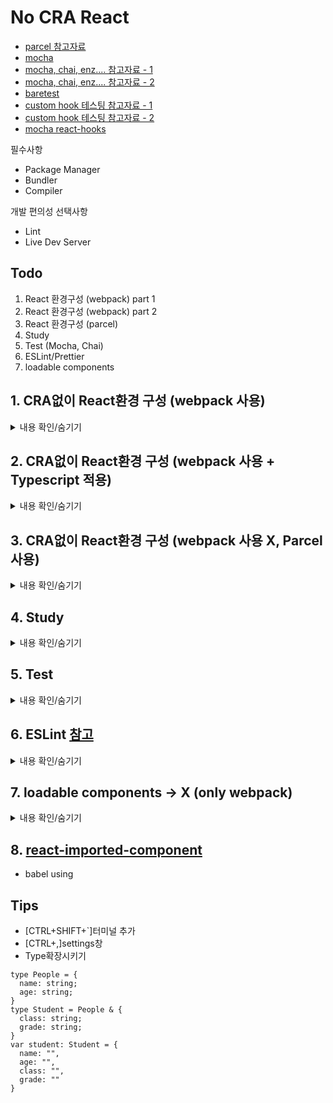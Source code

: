 # No CRA React
- [parcel 참고자료](https://velog.io/@yesdoing/%EB%82%B4%EB%A7%98%EB%8C%80%EB%A1%9C-%EB%A6%AC%EC%95%A1%ED%8A%B8-A-to-Z-1-9pjwz1o6ai#getting-started)
- [mocha](https://mochajs.org/)
- [mocha, chai, enz.... 참고자료 - 1](https://rinae.dev/posts/react-testing-tutorial-kr)
- [mocha, chai, enz.... 참고자료 - 2](https://www.robinwieruch.de/react-testing-tutorial/)
- [baretest](https://github.com/volument/baretest)
- [custom hook 테스팅 참고자료 - 1](https://github.com/flexdinesh/testing-hooks)
- [custom hook 테스팅 참고자료 - 2](https://dev.to/flexdinesh/react-hooks-test-custom-hooks-with-enzyme-40ib)
- [mocha react-hooks](https://rinae.dev/posts/react-testing-tutorial-kr)

필수사항
- Package Manager
- Bundler
- Compiler

개발 편의성 선택사항
- Lint
- Live Dev Server

## Todo
1. React 환경구성 (webpack) part 1
2. React 환경구성 (webpack) part 2
3. React 환경구성 (parcel)
4. Study 
5. Test (Mocha, Chai)
6. ESLint/Prettier
7. loadable components


## 1. CRA없이 React환경 구성 (webpack 사용)

<details>
<summary>내용 확인/숨기기</summary>
<div markdown="1">

### JOB
1. mkdir src public
2. yarn init
3. yarn add -D webpack webpack-cli
4. package.json에서 scripts작성
```
"scripts" : {
  "build" : "webpack --mode production"
}
```

5. Webpack구성 - webpack.config.js파일 생성 후 추가작업설정
[webpack.config.js]
```
const path = require('path');

module.exports = {
  mode: "development",
  entry: {
    main: "./src/index.js"
  },
  output: {
    filename: '[name].bundle.js',
    path: path.resolve(__dirname, "build")
  },
  resolve: {
    extensions: [ "*", ".js", ".jsx" ]
  }
}
```

- entry: 파일들을 묶기위해 Webpack이 바라보는 파일 시작점.
- output: bundle된 파일의 결과물을 위한 설정.
- mode: production or development.
- resolve: import될 수 있는 파일 확장자 명.

6 Webpack이 동작될때 HTML과 CSS파일들을 인식하기위해 추가적인 설정을 할 것.
- HTML설정: yarn add -D html-webpack-plugin clean-webpack-plugin
- CSS 설정: yarn add -D mini-css-extract-plugin css-loader sass-loader file-loader

7. webpack.config.js파일 설정을 추가하기.
[webpack.config.js]
```
const path = require('path');
const MiniCssExtractPlugin = require('mini-css-extract-plugin');
const HtmlWebpackPlugin = require('html-webpack-plugin');
const { CleanWebpackPlugin } = require('clean-webpack-plugin');
const webpack = require('webpack');

module.exports = {
  mode: "development",
  entry: {
    main: "./src/index.js"
  },
  output: {
    filename: '[name].bundle.js',
    path: path.resolve(__dirname, 'build')
  },
  module: {
    rules: [
      {
        test: /\.(sa|sc|c)ss$/,
        use: [
          {
            loader: MiniCssExtractPlugin.loader,
            options: {
              hmr: true,
              reloadAll: true
            }
          },
          'css-loader',
          'sass-loader'
        ]
      },
      {
        test: /\.(png|jpg|svg|gif)/,
        use: [
          'file-loader'
        ]
      }
    ]
  },
  resolve: {
    extensions: ['*', '.js', '.jsx']
  },
  plugins: [
    new CleanWebpackPlugin(),
    new HtmlWebpackPlugin({
      title: 'webpack-react-start-kit',
      template: './public/index.html'
    }),
    new MiniCssExtractPlugin({
      filename: "[name].css",
      chunkFilename: "[id].css"
    })
  ]
}
```

- HTML 작업내용
html-webpack-plugin: Webpack이 실행될 때, public파일에 설정한 html파일을 기준으로 결과물을 만들어 줌.
clean-webpack-plugin: Webpack이 실행될 때 이전에 나온 결과물을 제거함(최신 결과물 만을 유지하기 위해서)

- CSS
Sass-loader, css-loader: Webpack을 실행할 떄, CSS와 Sass파일을 적용해 주는 패키지.
mini-css-extract-plugin: css 결과물을 여러개의 chunk파일로 분리시켜주는 라이브러리.

8. ./public/index.html 생성

9. Compiler - Babel
React Component들은 Javascript ES6+ 문법과 JSX문법으로 작성됨.
이 코드를 그대로 쓰는 경우 지원하지 않는 브라우저에서는 코드가 동작하지 않으므로 Babel을 사용하여 Transpiling을 해주어야 함.

yarn -D @babel/core bable-loader @babel/preset-env @babel/preset-react

설치된 라이브러리들은 아래와 같음.
> @babel/core: babel을 사용하기 위한 코어 라이브러리
> babel-loader: Webpack을 사용할 때, babel을 적용하기 위한 라이브러리
> @babel/preset-env: Javscript ES6 코드를 ES5로 compiling해주는 라이브러리
> @babel/preset-react: JSX코드를 Javascript 코드로 변환시켜주는 라이브러리

10. Babel적용을 위한 설정파일 생성
[.babelrc 파일]
```
{
	"preset": [ "@babel/preset-env", "@babel/preset-react" ]
}
```

11. Babel과 Webpack연동
React 프로젝트를 위한 필수항목을 다 설치됨.
마지막으로 Babel과 Webpack을 연동해 보도록 하기.
우선 Webpack설정파일 webpack.config.js파일을 만들고 다음과 같이 설정파일을 입력하기.
[Webpack.config.js]
```
module.exports = {
  ...,
  module: {
    rules: [
      {
        test: /\.(js|jsx)$/,
        exclude: /node_modules,
        use: {
          loader: "babel-loader"
        }
      }
    ]
  }
};
```
이제 필요한 도구를 모두 설정함.

12. Creating React Components 
이제 React 라이브러리를 설치하고 컴포넌트를 만들어보기.
yarn add react react-dom
[src/index.js]
```
import React from 'react';
import ReactDOM from 'react-dom';

React.render(<>Hell world</>, document.getElementById('root'));
```
13. 선택사항 - live Dev Server
실시간 개발 서버를 적용해보도록 하기.
yarn add -D webpack-dev-server
[webpack.config.js]
```
module.exports = {
  ...,
  devtool: 'inline-source-map',
  devServer: {
    contentBase: './build',
    noInfo: true,
    open: true,
    port: 9000,
    after: function(app, server) {
      app.listen(3000, function() {
        console.log("Webpack dev server is listening on port 9000);
      })
    },
    plugins: [
      ...,
      new webpack.HotModuleReplacementPlugin()
    ]
  }
}
```
- webpack-dev-server 라이브러리는 express 기반의 개발 서버로 코딩의 변경사항을 실시간으로 적용해서 보여주는 역할을 함.
- package.json에 아래 명령어를 추가하여 바로 실행해보기.
[package.json]
```
"scripts" : {
  ...,
  "start": "webpack-dev-server"
}
```
14 결과
- npm run start 명령어를 통해 브라우저가 켜지면서 실행결과를 보기.
- index.js파일 변경해보기.

15. Bug
- yarn add -D node-sass를 설치해야 스타일 적용이 완료됨.

</div>
</details>

## 2. CRA없이 React환경 구성 (webpack 사용 + Typescript 적용)

<details>
<summary>내용 확인/숨기기</summary>
<div markdown="2">

### JOB
1. Typescript 설치
- 설치
> yarn add -D @types/react @types/react-dom typescript

2. babel 추가 설치 및 설정
- 설치
> yarn add -D @babel/preset-typescript

- .babelrc파일수정
[.babelrc]
```
{
    "presets": [ "@babel/preset-env", "@babel/preset-react", "@babel/preset-typescript" ]
}
```
3. webpack.config.js설정 변경
[webpack.config.js]
```
...
{
  module: {
    rules: [
      {
        test: /\.(js|jsx|ts|tsx)$/,
        exclude: /node_modules/,
        use: ['babel-loader']
      }
    ]
  },
  relsolve: {
    extensions: ['*', '.js', '.jsx', '.ts', '.tsx'] 
  }
}
```
</div>
</details>

## 3. CRA없이 React환경 구성 (webpack 사용 X, Parcel 사용)

<details>
<summary>내용 확인/숨기기</summary>
<div markdown="1">

### Install + Settings
> yarn add parcel-bundler 설치
[package.json]
```
{
  "scripts": {
    "dev": "parcel ./public/index.html",
    "build": "parcel build ./public/index.html"
  }
}
```

### JOB
1. 에셋 트리 구성
> Parcel은 하나의 진입 애셋을 입력으로 받음.
> 진입 애셋은 어느유형이라도 가능(JS, HTML, CSS, 이미지 등)
> 다양한 유형이 Parcel에 정의되어있으며, 각 유형이 어떻게 다루어 주어야 하는지 알 수 있음.
> 애셋이 분석(parse)되면, 애셋의 의존요소가 추출되고, 최종적인 컴파일 형태로 변환됨(이것이 애셋 트리를 만듬)

2. 번들 트리 구성
> 일단 애셋트리가 만들어지면, 애셋은 번들 트리 안에 놓이게 됨.
> 진입 애셋을 위한 번들이 만들어지고, 코드분할을 발생시키는 다이나믹 import()를 위한 하위 번들이 만들어 짐.
> 형제 번들은 다른 유형의 애셋이 임포트 될 때 만들어 짐(예를들어, CSS파일을 Javascript에서 임포트 하는경우, 대응하는 Javascript에 대한 형제번들 안에 위치함) -> css파일을 js파일에서 불러오면, Js파일의 형제 번들안에 CSS가 위치함.
> 만약 하나 이상의 번들에서 애셋이 필요하게 되면, 번들 트리내의 가장 가까운 공통조상 번들로 끌어 올려짐(이로써 중복 포함되는일을 해결함.) -> 예를들어, components/test1.js와 components/test2.js에서 공통적으로 test.css가 필요하다면, test1과 test2의 공통적인 부모 요소에서 어셋파일 test.css을 끌어와서 되는일이 없다.

3. 패키징
> 번들 트리가 만들어지고 나면, 각 번들은 패키저(packager)에 의해 특정 유형의 파일로 작성.
> 브라우저로 로드되는 최종파일 안에서 각 애셋이 어떻게 합쳐져야 하는지 패키저는 알고 있음.

- 정리
> Webpack이나 Gulp와 다르게 별도 설정없어도 빠르게 빌드가 가능함.
> 빌드를 위해 번들러를 학습하는 시간을 줄임.
> 애셋트리 구성(js,html,css파일을 각 유형으로 분리하고 의존요소를 추출) -> 번들 트리 구성(불러오는 asset파일들의 중복을 피하도록 함) ->  패키징(브라우저로 로드되는 최종파일안에서 각 애셋이 합쳐짐)
> 별도의 설정없이 진입파일(Entry File)만 지정하면 바로 빌드
```
parcel index.html
```
> 빠른 번들속도: 멀티코어 컴파일이 가능하며, 재시작을 하더라도 캐시를 이용하여 빠르게 리빌드(Rebuild)를 할 수 있음.
```
첫번째 빌드속도: 4.21초 -> 재시작 후 빌드속도: 0.769초   // 캐시를 이용하여 처음실행보다 훨씬 빠름
```
> Asset(애셋) 기반 번들링
```
1. HTML, CSS, Javscript같은 특정 유형의 애셋을 지원함.
2. 비슷한 유형의 애셋은 같은 번들로 출력하고 다른 유형의 애셋은 자식 번들로 만들어 부모 번들에 참조함.
3. 예를들어서 'main.js'파일에서 Scss파일을 가져오기( import './scss/main.scss' )했다면 다른 번들(.js파일과 .css 파일)로 만들어지고 참조를 남김.
```
> 자동 변환
```
가장 많이 사용하는 Babel, PostCSS(특히 Autoprefixer)같은 트랜스파일러들을 내장하여 지원함.
모듈안에 .babelrc, .postcssrc 같은 설정 파일들을 발견하면, 자동으로 변환함.
```
> HTML(Hot Module Replacement): 런타임 중 페이지를 새로고침 하지않고도 모듈을 자동 업데이트하는 HMR(Hot Module Replacement)이 내장되어 있으며, 자동업데이트가 실패하면, 새로고침함.
> 설정없이 코드 분할(Spliting)
```
// Dynamic import -> 함수 import()를 사용하면 코드를 분할(Spliting)하여 빌드함.
// 이는 require(), import와 비슷하게 사용하며, Promise를 반환함.
// 즉, 모듈을 비동기로 로드할 수 있음.

// msg.js
export const msg = {
  hello: 'Hello Parcel Dynamic import!!!'
};

// main.js
import ('./msg')
  .then(function (module) {
    console.log(module.msg.hello);
  }); // 'Hello Parcel Dynamic import!!'

// 위와같이 함수를 사용하면 파일이 분할됨.
// main.js의 번들과 msg.js의 번들
```
</div>
</details>

## 4. Study

<details>
<summary>내용 확인/숨기기</summary>
<div markdown="1">

### parcel CMD [참고](https://trustyoo86.github.io/parcel/2018/02/19/parcel-command.html)
````
## 3000번 포트로 시작(default: 1234)
parcel -p 3000 ./index.html // parcel --port 3000 ./index.html   

## watch server에서 HotMoudleReplacement를 지원하며 socket의 포트번호 설정(default: random)
parcel --hmr-port 3000 ./index.html

## https 지원
parcel --https ./index.html

## Asset들의 번들링이 끝나고 난 뒤, 자동으로 OS에 설정된 default browser를 연다(open)
parcel ./index.html --open

## no-cache(default는 활성화 상태로 해당옵션을 사용하면, .cache폴더에P 캐싱하지 않도록 설정가능)
parcel ./index.html --no-cache
````
### 내용
- 여러 컴포넌트의 css를 불러온 경우
> 전체 컴포넌트가 적용이 되어 해당 컴포넌트만 부모에 포함시키는 방법을 찾아봐야 함.
> 즉, 불러온 css파일들을 하나의 css로 묶어서 호출됨.
> 우선순위는 마지막에 호출된 스타일이 1순위임(막내 컴포넌트)

- public 이미지 적용
> 이전과 같이 public image는 /로 호출하는게 아니라, 해당 컴포넌트의 상대 Path로 불러와서 import 하도록 하면 됨.

</div>
</details>

## 5. Test

<details>
<summary>내용 확인/숨기기</summary>
<div markdown="1">

- [참고](https://rinae.dev/posts/react-testing-tutorial-kr)

### Install
- mocha: 앱에서 모든 테스트를 실행시키는 역할을 맡는 실행기.
- chai: 단언을 작성하기 위해 사용되는 요소("X는 Y와 같아야한다"라고 알려주는 요소가 필요)
> yarn add -D mocha
> yarn add -D chai
> yarn add @babel/register

- jsdom: DOM을 테스트하기 위한 가상의 브라우저 환경을 만들어 주기 위함.
- React컴포넌트를 테스트 할 때, 가상의 브라우저 환경을 만들어주어야 할 필요가있음(컴포넌트들은 실제로 HTML로 그려지면서 브라우저의 DOM이 되니깐.)
- 하지만, 테스트코드는 실제 브라우저에서 실행되지 않기 때문에 컴포넌트를 직접 테스트하기 위한 최소한의 환경을 갖추어야 함.
> yarn add -D jsdom

### Mocha와 Chai테스트 설정 및 리액트 State변경을 단위 테스팅.
1. src폴더와 같은 레벨에 test폴더와 그안에 설정파일을 생성함.
- 커맨드 라인에서 테스트 스크립트를 실행할 때 환경설정하는데 사용되는 것들.
[/]
```
mkdir test 
cd test
touch helper.js dom.js
```
2. test/helper.js파일
[/test/helper.js]
```
import { expect } from 'chai';

global.expect = expect;
```
- 기껏한 것은 expect함수를 Chai에서 가져와서 할당해둔 것.
- 이 함수는 나중에 테스트할 때, "X는 Y와 같아야한다"는 단언을 작성할 때, 사용함.
- 더 나아가 expect함수는 이 파일을 사용하는 모든 테스트 파일의 전역함수로 할당됨.
- 그러면 매번 expect함수를 직접 가져오지 않아도 바로 사용할 수 있게 됨.
- 이외에도 더많은 함수를 테스트용 전역함수로 추가할 것이다.

3. test/dom.js파일
- 가짜 브라우저를 설정해서 리액트 컴포넌트가 HTML로 그려지도록 설정하기.
[/test/dom.js]
```
import { JSDOM } from 'jsdom';

const { window } = new JSDOM(`<!doctype html><html><body></body></html>`);

function copyProps(src, target) {
  const props = Object.getOwnPropertyNames(src)
    .filter(prop => typeof target[prop] === "undefined")
    .reduce((result, prop) => ({
      ...result,
      [prop]: Object.getOwnPropertyDescriptor(src, prop)
    }), {});
  Object.defineProperties(target, props);
};

global.window = window;
global.document = window.document;
global.navigator = {
  userAgent: 'node.js'
};

copyProps(window, global);
```
- jsdom 라이브러리가 브라우저에 사용되는 window객체를 만듬
- 또한 document객체도 추가함.
- 이제 헬퍼 파일이 모두 준비되었음.
- 하나는 테스트 파일 전체에서 사용되는 함수를 전역함수로 만드는 파일(helper.js)
- 나머지 하나는 리액트 컴포넌트를 테스트할때 DOM을 흉내내는 설정파일(dom.js)

4. 테스트를 위한 스크립트를 package.json에 작성
[package.json]
```
// 테스트 설정파일을 require문으로 가져오고 *.spec.js라는 형태로 되어있는 파일을 모두 실행.
"script": {
  "test:unit": "mocha --require @babel/register --require ./test/helper.js --require ./test/dom.js 'src/**/*.spec.js'"
}
```
- 기본적으로 테스트 파일이름은 App.spec.js처럼 되어있고 src폴더 아래라면, 어디든지 상관없음.
- 물론 파일이름이나 폴더위치 등의 규칙은 정하기 나름임.
- 테스트 스크립트는 npm run test:unit으로 실행할 수 있지만, 지금은 아무런 파일이 없기때문에 테스트 파일을 찾을 수 없다고 뜸.
[package.json 관찰 모드]
```
"script": {
  "test:unit": "mocha --require @babel/register --require ./test/helper.js --require ./test/dom.js 'src/**/*.spec.js'"
  "test:unit:watch": "npm run test:unit -- --watch"
}
```
- 관찰 모드에서는 테스트가 한 번 실행되고 난 뒤 유지되다가 소스코드나 테스트에 변경이 일어나면 바로 다시 실행됨.
- npm run test:unit:watch로 관찰모드를 실행하면서 개발서버를 작동하려면 터미널 탭을 양쪽에서 두개 띄우도록 함.
5. Mocha와 Chai로 테스트하기 전 ignore-styles 설치
- install
> yarn add -D ignore-styles
- 나중에 개발하면서 React컴포넌트에 CSS스타일을 적용하게 되지만, 테스트에서는 스타일이 필요없으므로 무시하고 싶을때 사용됨.
[package.json]
```
"scripts": {
  ...,
  "test:unit": "mocha --require bable-core/register --require ./test/helper.js --require ./test/dom.js --require ignore-styles 'src/**/*.spec.js'",
  "test:unit:watch": "npm run test:unit -- --watch"
}
```
6. 리액트 State변경을 위한 단위 테스트 진행
- 테스팅 피라미드의 벽돌 하나하나에 해당하는 '단위 테스트'를 만들어 보도록 하자.
- 단위 테스트는 앱의 작은 부분을 독립적으로 테스트 함.
- 보통 입력값을 받아 출력값으로 돌려주는 함수들이 테스트 대상이 됨.
- 이때 순수 함수가 빛을 발함.
- 함수를 실행하면서 생기는 부수효과를 걱정할 필요가 전혀 없으므로 순수 함수를 실행할 때, 입력값이 같다면 출력값은 언제나 동일함.
- 따라서 단위 테스트로 앱의 특정 동작을 확인할 수 있음.
- 이미 Add 컴포넌트의 state안에 동작하는 상태변경 함수들을 작은 함수로 나누어 뺴두었음.
- 그리고 파일에서 내보내두었으니(export), 테스트 파일에서 불러와서 (import) 실행하면 됨.
- Add 컴포넌트 테스트를 위한 Add.spec.js를 만들자. (적절한 접미사로 .sepc .test로 붙임)

7. Add.spect.js작성
8. npm run test:unit 입력
9. 확인하기.
```
// 옵션 -r == --require
yarn mocha -r @babel/register -r ts-node/register -r ./test/helpers.js -r ./test/dom.js ./src/Components/Add/Add.spec.js

// 같은표현
yarn mocha -r @babel/register -r ts-node/register -r ./test/*.js ./src/**/*.spec.*

```
10. 주의점
- babel파일 추가: -r @babel/register
- typescript 컴파일: -r ts-node/register
[package.json]
```
{
  "scripts: " {
    ...,
    "test:unit": "mocha -r @babel/register -r ts-node/register -r ./test/helpers.js -r ./test/dom.js ./src/**/*.spec.*",
    "test:unit:watch": "npm run test:unit -- --watch"
  }
}
```
- yarn test:unit:watch를 통해서, (it)테스트 케이스가 변경될 때마다 확인이 가능.

### 리액트에 Enzyme 테스트 설정
- Enzyme는 손쉽게 리액트 컴포넌트 단위 테스트와 통합테스트를 하기 위한 설정을 해보자.
1. 개발 의존성 Enzyme 설치, Enzyme에 리액트 버전을 맞춘 어댑터 설치
- yarn add -D enzyme
- yarn add enzyme-adapter-react-16

2. test/handler.js파일에 Enzyme설정
```
import { expect } from 'chai';
import { mount, render, shallow, configure } from "enzyme";
import Adapter from "enzyme-adapter-react-16";

configure({ adapter: new Adapter() });

global.expect = expect;

global.mount = mount;
global.render = render;
global.shallow = shallow;
```
- global.expect나 global.mount로 작성하는 이유? 
> 함수를 전역으로 만들어서 테스트파일에서 일일이 이 함수들을 불러올 필요가 없어지게 됨. 
> 앞으로 리낵트 컴포넌트 단위 테스트나 통합 테스트할 때, 이 함수들을 사용하게 됨.

### Enzyme으로 리액트 테스트하기 - 리액트 컴포넌트를 단위, 통합 테스트하는 방법
- Enzyme 설정완료 후, 컴포넌트 테스트를 할 수 있는 몇가지 기본 패턴을 살펴보자.

1. Add컴포넌트가 랜더링할때, Add컴포넌트에서 호출한 Counter컴포넌트도 함께 랜더링이 되는지 확인해보자.
[Add.spec.js]
```
import { Add, Counter } from "./Add";
describe("컴포넌트 렌더링 확인", () => {  // 테스트 묶음
  it("Add컴포넌트 안에서 Counter 컴포넌트가 렌더링 됨.", () => {  // 테스트 케이스를 정의
    const wrapper = shallow(<Add />); 
    wrapper.find(<Counter/>).to.have.length(1); // Add컴포넌트 자손으로 Counter 컴포넌트를 갖는지?
  });
});
```
- const wrapper = shallow(<Add/>)는 Add컴포넌트가 가진 컴포넌트들의 숫자임.(최상위 컴포넌트가 <></> 인경우 +1을 해야함)
1-2) 컴포넌트의 갯수확인.
[Test.tsx]
```
<>
  <h1></h1>
  <p></p>
  <div>
    <span></span>
    <span></span>
  </div>
<>
```
[Test.spec.js]
```
import React from "react";
import Test from "./Test";

describe("Test Component", () => {
  it("Test Component에 선언된 컴포넌트의 수", () => {
    const wrapper = shallow(<Test/>);
    expect(wrapper.find("*")).to.have.length(6)
  });
});
```
- 테스트결과: <></>까지 포함하여 총 6개가 맞음.


2. List 컴포넌트 안에 li태그와 list클래스를 갖는지 확인.
```
import { List } from "./List";

describe("List Component" => {  // 테스트 묶음
  it("List Wrapper가 li엘리먼트를 갖는다", () => {  // 테스트 케이스
    const wrapper = shallow(<List />);
    expect(wrapper.find('li')).to.have.length(2); // List가 자손인 li엘리먼트 2개를 갖는지?
    expect(wrapper.find('.li)).to.have.length(1); // List가 자손인 클래스명이 .li인 엘리먼트를 갖는지?
  });
});

```

3. (함수형)컴포넌트의 Props를 확인
[About.spec.js]
```
import React
// (HookWrapper)임의의 함수형 컴포넌트를 만들어 생성. 
const HookWrapper = (props) => {
  const hook = props.hook ? props.hook() : undefined;
  return <div hook={hook}/>
}

// 테스팅 블록생성
describe("Add Component", () => {
  // 테스팅 케이스 1: Add컴포넌트 존재여부 확인.
  it("exist", () => {
    const wrapper = shallow(<HookWrapper hook={() => <Add />}/>);
    expect(wrapper).to.exist;
  });

  it("입력 1.", () => {
    const wrapper = shallow(<HookWrapper hook={() => <Add name="" title="" />}/>);
    const { hook } = wrapper.find('div').props();
    const { name, title } = hook;
    expect(name).to.equal("");  // "" 입력 확인
    expect(title).to.equal(""); // "" 입력 확인
  });

  it("입력 2.", () => {
    const wrapper = shallow(<HookWrapper hook={() => <Add name="kkh" title="project"/>}/>);
    const { hook } = wrapper.find('div').props():
    const { name, title } = hook;
    expect(name).to.equal("kkh");
    expect(title).to.eqaul("project");
  });

});
```

4. Custom Hook 테스팅
[About.spec.js]
```
// custom hook
const useInput = (initValue: string) => {
  const [value, setValue] = useInput<string>(initValue);
  const onChange: React.ChangeEventHandler<HTMLInputElement> = (event) => {
    const { target: { value }} = event;
    setValue(value);
  };
  return {
    value,
    onChange
  };
};

// HookWrapper
const HookWrapper(props){
  const hook = props.hook ? props.hook() | undefined;
  return <div hook={hook}/> 
};

// Testing
describe("Hook state useInput", () => {
  it("useInput - 1", () => {  // 입력값이 '' 인지?
    const wrapper = shallow(<HookWrapper hook={() => useInput("")}/>);
    const { hook } = wrapper.find('div').props();
    const { name } = hook;
    expect(name).to.equal("");
  });
  it("useInput - 2", () => {  // 입력값이 'kkh' 인지?
    const wrapper = shallow(<HookWrapper hook={() => useInput("kkh")}/>)  
    const { hook } = wrapper.find('div').props();
    const { name } = hook;
    expect(name).to.equal("kkh");
  });
});

```

5. 렌더링 시점 컴포넌트의 값 확인하기 (before, after)
```
describe("Testing ...", () => {
	context("Testing Case Group", () => {
		after("", () => {
			console.log("[5] after")
		});
		afterEach("", () => {
			console.log("[4] afterEach")
		});
		beforeEach("", () => {
			console.log("[2] beforeEach");
		});
		it("Testing1", () => {
			console.log("[3] Job");
		});
		it("Testing2", () => {
			console.log("[3-2] Job");
		});
		before("", () => {
			console.log("[1] Before");
		});
	});
});
```
> - 순서: before, beforeEach, it("Testing1"), afterEach, beforeEach, it("Testing2"), afterEach, after
> - before, after: describe에서 맨 시작과 끝에서 동작함. 
> - beforeEach, afterEach: context에서 여러 it가 존재한다면, it가 실행되기 전과 실행된 후에 실행.
> - it: 테스팅의 케이스 유형 작성하는 곳

6. 작업순서
- describe블록: suit단위.
- 1. before:  suite 단위로 초기에 실행됨.
- 2. beforeEach:  it 실행 전(여러개의 it가 존재하는경우, 매번 it실행전에 실행됨)
- 3. it:  테스팅 진행.
- 4. afterEach: it실행 후(여러개의 it가 존재하는경우, 매번 it실행후에 실행됨)
- 5. after: suit단위 마지막에 실행 됨.

7. 정리
- shallow
> - shallow는 컴포넌트를 얕은 wrapper로써, 해당 컴포넌트의 children에 해당하는 즉, 렌더링 되는 컴포넌트들만 접근이 가능하여서 해당 컴포넌트의 props값을 알고싶다면? 임의의 상위 컴포넌트(HookWrapper)의 props값에 해당 컴포넌트를 렌더링 시키면 됨.
- mount vs shallow
> - mount()는 참조하는 컴포넌트의 하위 컴포넌트들까지 전부 포함.
> - shallow()는 참조하는 컴포넌트만 참조하며 하위 컴포넌트는 제외 됨.
```
const MyApp = () => {
	return (
		<div>
			<MyTitle />
			<div className="group hello">
				hello
			</div>
			<div className="group bye">
				bye
			</div>
		</div>
	)
};

const MyTitle = () => <h1 className="group">Testing</h1>

describe("mount(), shallow()", () => {
	it("shallow App", () => {
		const wrapper = shallow(<MyApp />);
    expect(wrapper.find('.group')).to.have.length(2); // success
		expect(wrapper.find('h1')).to.have.length(1); // Failed -> 0
	});
	it("mount App", () => {
		const wrapper = mount(<MyApp />); 
    expect(wrapper.find('.group')).to.have.length(2); // Failed -> 3
		expect(wrapper.find('h1')).to.have.length(1); // success
	});
});
```
> - shallow: App에서 렌더링하는 엘리먼트들 이외에, 다른 컴포넌트를 함께 렌더링한다면, 그 컴포넌트안의 내용은 확인할 수 없음(즉, 순수 App안에서 있는것만 접근 가능)
> - mount: App에서 렌더링하는 엘리먼트들과 다른 컴포넌트들 전부를 확인할 수 있음(즉, App이 포함하는 하위 컴포넌트까지 항목에도 접근 가능)

- 이벤트 테스팅
[Add 컴포넌트의 버튼으로 값이 변경여부 파악]
```
describe("Add Component", () => {
	context("이벤트 - Button Click", () => {

		let addWrapper;
		let header;
		let btns, btnIncrement, btnDecrement;
		before("exist", () => {
			addWrapper = mount(<Add />);
			header = addWrapper.find('h5');
			btns = addWrapper.find('button');
			btnIncrement = btns.first();   // .at(0)
			btnDecrement = btns.last();    // /at(1) 과 같다.
		});

		it("Exist", () => {
			expect(addWrapper).to.exist;
			expect(header).to.exist;
			expect(btns).to.have.length(2);
			expect(btnIncrement).to.exist;
			expect(btnDecrement).to.exist;
		});

		it("Increament", () => {
			expect(header.text()).to.equal("현재 값: 0");  
			// 3증가, result => 3
			btnIncrement.simulate('click');
			btnIncrement.simulate('click');
			btnIncrement.simulate('click');
			expect(header.text()).to.equal("현재 값: 3");

			// 6증가, result => 9
			btnIncrement.simulate('click');
			btnIncrement.simulate('click');
			btnIncrement.simulate('click');
			btnIncrement.simulate('click');
			btnIncrement.simulate('click');
			btnIncrement.simulate('click');
			expect(header.text()).to.equal("현재 값: 9");
		});

		it("Decrement", () => {
			// 2 감소, result => 7
			btnDecrement.simulate('click');
			btnDecrement.simulate('click');
			expect(header.text()).to.equal("현재 값: 7");

			// 4 감소, result => 3
			btnDecrement.simulate('click');
			btnDecrement.simulate('click');
			btnDecrement.simulate('click');
			btnDecrement.simulate('click');
			expect(header.text()).to.equal("현재 값: 3");
		});
	});
});
```

8. Test Coverage
- 내 테스트 코드로 내가만든 소스들을 얼마나 커버하고있는지를 확인하는 지표.
- nyc(new york city)사용
- yarn add -D nyc
- touch .nycrc
[.nycrc]
```
{
  "require": [
    "ts-node/register"
  ],
  "include": [
    "src/**/*.spec.js"
  ],
  "extension": [
    ".js",
    ".tsx"
  ],
  "exclude": [
    "**/*.d.ts"
  ],
  "reporter": [
    "text-summary",
    "html"
  ],
  "all": true
}
```
- 명령작성
> - yarn nyc mocha -r @babel/register -r ts-node/register -r 
> - yarn nyc --reporter html mocha -r @babel/register -r ts-node/register -r ./test/*.js ./src/**/*.spec.* -w

9. 비동기 처리 테스팅
[단순한 fetch요청 response데이터 확인]
```
const url = "https://jsonplaceholder.typicode.com/todos/1";

const valid = {
  "userId": 1,
  "id": 1,
  "title": "delectus aut autem",
  "completed": false
};

describe("asynchronized", () => {
	
	it("async test case 1", () => {
		Axios.get(url).then(response => {
			const { data } = response;
			expect(data).to.eql(valid);
			// console.log("DATA: ", data);
		});
	});
});
```
> - 이 방식 외에 sinon 라이브러리를 사용해서 비동기 테스팅하는 방법도 있음.

10. 컴포넌트 스냅샷 테스트
```

```

N. expect() 옵션들
> - .to.exist // 존재하는지
> - .first()  // 첫 번째 자식
> - .last() // 마지막 자식
> - .at(N) // N번쨰 자식(0부터 시작함)
> - .to.have.length(N)  // 갯수가 N개 인경우
> - .simulate('click')  // 이벤트 '클릭' 실행
> - .to.eql(OBJECT) // 해당 object와 일치하는지(객체의 equal 조건)

M. Details
- shallow() vs render() vs mount()
> - shallow는 특정 컴포넌트만 렌더링하며 자손 컴포넌트는 제외.
> - mount함수는 모든 자손 컴포넌트까지 렌더링.
> - 이 두 가지는 비용의 차이가 중점이 될 수 있다.
> - shallow는 단위 테스트나 얕은 수준의 통합 테스트에 적합하며,
> - mount는 진정한 통합 테스트에 적합(통합 테스트는 특정 컴포넌트 계층에 속한 모든 자손과 로직을 가져오기 때문에 꺠지기가 더 쉽다)
> - `따라서 통합 테스트의 유지비용은 단위 테스트보다 높음.`
> - 그렇다면 render와 mount의 차이는?
> - render와 mount는 트정 객체의 하위 컴포넌트까지 전부 그려낸다는 공통점이 있지만, render()는 리액트의 `라이프 사이클` 메서드를 적용하지 않고 컴포넌트를 그려내므로, 자손 컴포넌트에 접근하려면 mount()대신 render()가 더 퍼포먼스측면으로 낫다.
> - 하지만 특정 컴포넌트의 이벤트로 인해 하위 컴포넌트가 변경되거나 혹은 하위 컴포넌트의 특정 이벤트(함수)로 상위 컴포넌트의 변화되는 결과를 확인해보기 위해서 mount()를 사용(.render로는 이벤트 동작 사용 X)

- 얼마나 많은 단위테스트 vs 통합테스트 작성할지 결정할 때에는 두가지 원칙이 존재함
> - 일반적인 테스팅 피라미드 원리에 따라서 1. 가능한 많은 단위테스트를 작성하고, 2. 어느정도의 통합 테스트를(그리고 아주 적은 수의 전체 테스트) 작성하는 것.
> - 즉, `많은 단위 테스트를 작성하고, 중요한 부분에 통합테스트를 적용하라.`는 일반적인 테스팅 생각이다.
> - 하지만, 리액트(혹은 비슷한 라이브러리나 프레임워크에서)의 컴포넌트를 테스트 할 때는 다른원칙이 존재함.
> - `통합 테스트`를 많이하고 `단위 테스트`를 적게 작성하라.
> - 컴포넌트 단위 테스트는 전체 애플리케이션과 비교하면 너무 고립되어있으며, 잘 깨질일도 거의 없음.
> - 그래서 보통 특정부분의 맥락(context)를 완벽히 분리해서 본떠놓고(mock)단위 테스트를 수행함.
> - 많은 사람들이 이 부분에 주제를 놓고 갑론을박함.
> - `컴포넌트가 너무 분리되어있으니깐 테스트의 실효성이 있느냐?`
> - 결과적으로 통합 테스트를 하면서 서로 다른 컴포넌트의 맥락이 잘 맞아 떨어지는지, 견고하게 구성되어 있는지 확인하는 테스트를 많이하게 될 것이다.
> - 전달한 속성이 맞는지, 엘리먼트가 제대로 그려졌는지, 클릭 이벤트를 일으켜 보기도하고 지역상태가 제대로 변화되었는지 확인하게 될 것.

- TDD(Test Driven Development)
> - 테스트 주도개발
> - 정확한 프로그래밍 목적을 디자인 단계에서 반드시 미리 정의해야만 하고 또 무엇을 미리 정의해야만 함.

</div>
</details>

 ## 6. ESLint [참고](https://flamingotiger.github.io/javascript/eslint-setup/#2-1-eslint-config-airbnb-%EB%A1%9C-%EC%84%A4%EC%B9%98%ED%95%98%EA%B8%B0)

<details>
<summary>내용 확인/숨기기</summary>
<div markdown="1">

1. Install
> - yarn add -D eslint @typescript-eslint/eslint-plugin @typescript-eslint/parser

- Setting
[.eslintrc]
```
{
  "parser": "@typescript-eslint/parser",
  "plugins": ["@typescript-eslint"],
  "extends": [
    "plugin:@typescript-eslint/recommended"
  ]
}
```
> - parse에 @typescript-eslint/parser추가.
> - plugins에 @typescript-eslint를 추가.
> - 이후 규칙을 설정 "extends"(권장규칙 recommended 추가)
[package.json]
```
{
  // ...
  "scripts": {
    "lint": "eslint './src/**/*.{js,jsx,ts,tsx}'",
    "lint:fix": "eslint --fix './src/**/*.{js,jsx,ts,tsx}'"
  }
}
```
> - 페키지 안에 스크립트 추가.
> - src파일 내부의 js,jsx,ts,tsx파일을 listening하기.
> - eslint --fix는 자동으로 lint에 맞게 수정됨.
- typescript eslint사용 할 수 있는 최소 구성을 완료함.

2. React eslint 및 Airbnb규칙 설정

- airbnb설정 2가지 방법이 있음(리액트 규칙이 있는지 없는지 차이임)
> - eslint-config-airbnb: React 관련 규칙이 들어있음
> - eslint-config-airbnb-base: React를 제외한 규칙이 들어있음.
- 서버와 같이 React를 사용하지 않는곳에서는 eslint-config-airbnb-base를 설치하는편이 좀더 가볍다고 함.

- React관련 규칙
> - eslint-plugin-import
> - eslint-plugin-react
> - eslint-plugin-react-hooks
> - eslint-plugin-jsx-ally

- eslint-config-airbnb로 설치
> - npm info "eslint-config-airbnb@latest" peerDependencies 입력하면 설치해야 될 시트들이 나옴(각각 설치해주도록 하기)
[npm info "eslint-config-airbnb@latest" peerDependencies]
```
{ eslint: '^5.16.0 || ^6.8.0',
  'eslint-plugin-import': '^2.20.1',
  'eslint-plugin-jsx-a11y': '^6.2.3',
  'eslint-plugin-react': '^7.19.0',
  'eslint-plugin-react-hooks': '^2.5.0 || ^1.7.0' }
```
> - yarn add -D eslint-plugin-import eslint-plugin-jsx-a11y eslint-plugin-react eslint-plugin-react-hooks
> - yarn add -D eslint-plugin-{import,jsx-a11y,react,react-hooks}

- 자동으로 플러그인 설정
[.eslintrc]
```
{
  "parser": "@typescript-eslint/parser",
  "plugins": ["@typescript-eslint", "react-hooks"],
  "extends": [
    "airbnb-base",
    "plugin:react/recommended"
    "plugin:jsx-ally/recommended",
    "plugin:import/errors",
    "plugin:import/warnings",
    "plugin:@typescript-eslint/recommended"
  ]
}
```

3. Prettier eslint 설정
- Prettier 설정을 진행.
- prttier와 EsLint 들여쓰기 설정이 서로 중복될 수 있음.
- 이를 해결하려면 `@typescript-eslint/indent`오류가 표시되지 않도록 지시하기.

- Install
> - yarn add -D prettier eslint-config-prettier eslint-plugin-prettier

- prettier 설정 및 플러그인 설치
> - .prettierrc파일 생성.
[.prettierrc]
```
{
  "singleQuote": true,
  "parser": "typescript",
  "semi": true,
  "useTabs": true,
  "printWidth": 120
}
```
[package.json]
```
{
  // ...,
  "scripts": {
    "prettier": "prettier --write --config ./.prettierrc './src/**.*.{ts,tsx}'"
  }
}
```
[.eslintrc]
```
{
  "parser": "@typescript-eslint/parser",
  "plugins": ["@typescript-eslint"],
  "extends": [
    "prettier",
    "airbnb",
    "airbnb/hooks",
    "prettier/react",
    "plugin:@typescript-eslint/recommended",
    "prettier/@typescript-eslint",
    "plugin:prettier/recommended"
  ]
}
```
- eslint ignore설정
> - lint를 실행할때, 무시하고자 하는 파일 및 폴더를 설정.
[.eslintignore]
```
/node_modules
```
- 실행하기
> - `코드입력 → prettier → eslint → 코드수정` 순으로 실행하기.
> - 1. yarn prettier 실행시 자동으로 코드의 스타일을 변경.
> - 2. yarn lint 를 실행하여 규칙에 맞는지 여부를 검사.
> - 3. eslint실행 후 나오는 오류와 경고를 해결하기.

- eslint 실행 ignore설정
> - eslint를 실행시 다음과 같이 eslint로 수정될 파일을 제외시킴.
> - yarn eslint --write --config ./.prettierrc './src/**/!(*.spec).{ts,tsx}'
> - 이것말고도 eslint를 ignore하는 방법이있음
[.eslintrc]
```
{
  "ignorePatterns": [ "**/*.d.ts", "test/*.js", "src/**/*.spec.*" ]
}
```

- react + typescript + prettier의 eslint설정을 완료.

4. lint-staged사용[참고](https://www.huskyhoochu.com/how-to-use-lint-staged/)
- Install
> - yarn add -D lint-staged
- 설정
[package.json] - (잘못된 소스) 
```
{
// ...,
  "scripts": {  // X 밑에 소스파일에서 삭제됨.
    "precommit": "lint-staged"
  },
  "lint-staged": {
    "src/**/*.{ts,tsx}": [  // lint-staged가 찾는 파일의 범위.
      "eslint --fix",
      "git add ."
    ]
  }
}
```
- commit 메시지 작성전에 lint-staged를 작동시키라는 의미임.
- 작동안됨.
- [다른 문서 참고하기](https://jbee.io/web/formatting-code-automatically/)
- husky 설치
> - yarn add husky -D
[package.json]
```
{
  "husky": {
    "hooks": {
      "pre-push": "npm run test:unit",
      "pre-commit": "lint-staged"
    }
  },
  "lint-staged": {  // 전체 파일이 아니라 git stage에 있는 업데이트된(git add .으로) 파일들만 가져와서 prettier/lint 검사를 실행하므로 시간이 절약됨.
    "src/**/*.{ts,tsx}": [  
      "npm run prettier", // "scripts"에 있는 명령어 실행시키기
      "npm run lint:fix"
    ]
  }
}
```
- commit할때마다 전체 프로젝트 파일대상을 lint 검사를하면, 시간이 굉장히 오래걸리는 문제가 발생.
- commit을 하기전, 변경사항에 대해서만 lint를 검사하면 됨.
- 이때, lint-staged라는 npm라이브러리를 통해서 stage단계에 있는 사항에 대해서만 특정 task를 실행 시킬 수 있음.
- lint-staged에 있는 작업이 하나라도 실패한다면, 다시 실행전으로 돌아옴.
- 즉, lint나 prettier를 빼먹고 커밋하지 않은경우의 파일을 강제하도록 함.
- commit전에는 변경사항에 대해서 lint를 확인하고, push전에는 단위 테스트를 실행시키도록 Git Hooks 설정완료.
- 이제, Pull Request단계에서 세미콜론이나 다른 코드 실수를 하지 않도록 방지하며, 다른 협업자와 소스코드 스타일을 맞추어 시간을 절약함.

</div>
</details>

## 7. loadable components -> X (only webpack)

<details>
<summary>내용 확인/숨기기</summary>
<div markdown="1">

[Examples Dynamic import](https://medium.com/@ohsiwon/code-splitting-with-dynamic-import-test-and-learn-28bc2a06d1b8)
[loadable git](https://github.com/gregberge/loadable-components)
[loadable components](https://loadable-components.com/docs/loadable-vs-react-lazy/)

0. [React 공식문서](https://ko.reactjs.org/docs/code-splitting.html)
- React.lazy함수는 동적 import를 사용해서 컴포넌트 렌더링이 가능.
- React.lazy와 Suspense는 아직 서버 사이드 렌더링을 할 수 없으며, 서버에서 렌더링된 앱에서 코드분할을 원한다면, [Loadable Components](https://github.com/gregberge/loadable-components)를 추천.
- 이는 서버사이드 렌더링과 번들 스플리팅에 대한 좋은 가이드.

1. loadable
- React.layzy는 코드 분할에 권장되는 솔루션임.
- 하지만, 제한이 되거나 SSR이 필요한경우 loadable Component를 사용.

2. Install
- yarn add @loadable/component


</div>
</details>

## 8. [react-imported-component](https://github.com/theKashey/react-imported-component)
- babel using 



## Tips
- [CTRL+SHIFT+`]터미널 추가
- [CTRL+,]settings창
- Type확장시키기
```
type People = {
  name: string;
  age: string;
} 
type Student = People & {
  class: string;
  grade: string;
} 
var student: Student = {
  name: "",
  age: "",
  class: "",
  grade: ""
}
```
